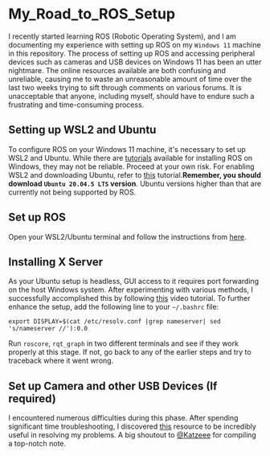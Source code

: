 # My_Road_to_ROS_Setup

I recently started learning ROS (Robotic Operating System), and I am documenting my experience with setting up ROS on my `Windows 11` machine in this repository. The process of setting up ROS and accessing peripheral devices such as cameras and USB devices on Windows 11 has been an utter nightmare. The online resources available are both confusing and unreliable, causing me to waste an unreasonable amount of time over the last two weeks trying to sift through comments on various forums. It is unacceptable that anyone, including myself, should have to endure such a frustrating and time-consuming process.

## Setting up WSL2 and Ubuntu
 
To configure ROS on your Windows 11 machine, it's necessary to set up WSL2 and Ubuntu. While there are [tutorials](http://wiki.ros.org/Installation/Windows) available for installing ROS on Windows, they may not be reliable. Proceed at your own risk. For enabling WSL2 and downloading Ubuntu, refer to [this](https://www.youtube.com/watch?v=wjbbl0TTMeo) tutorial.**Remember, you should download `Ubuntu 20.04.5 LTS` version**. Ubuntu versions higher than that are currently not being supported by ROS. 

## Set up ROS

Open your WSL2/Ubuntu terminal and follow the instructions from [here](http://wiki.ros.org/Installation/Ubuntu).

## Installing X Server

As your Ubuntu setup is headless, GUI access to it requires port forwarding on the host Windows system. After experimenting with various methods, I successfully accomplished this by following [this](https://www.youtube.com/watch?v=4SZXbl9KVsw) video tutorial. To further enhance the setup, add the following line to your `~/.bashrc` file:

```
export DISPLAY=$(cat /etc/resolv.conf |grep nameserver| sed 's/nameserver //'):0.0
```

Run `roscore`, `rqt_graph` in two different terminals and see if they work properly at this stage. If not, go back to any of the earlier steps and try to traceback where it went wrong.

## Set up Camera and other USB Devices (If required)

I encountered numerous difficulties during this phase. After spending significant time troubleshooting, I discovered [this](https://github.com/Katzeee/Notes/blob/master/about-programing/wsl2-using-usb.md) resource to be incredibly useful in resolving my problems. A big shoutout to [@Katzeee](https://github.com/Katzeee) for compiling a top-notch note.